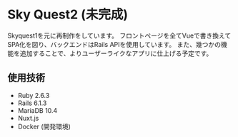 # Sky Quest2 (未完成)
Skyquest1を元に再制作をしています。
フロントページを全てVueで書き換えてSPA化を図り、バックエンドはRails APIを使用しています。
また、幾つかの機能を追加することで、よりユーザーライクなアプリに仕上げる予定です。

## 使用技術
- Ruby 2.6.3
- Rails 6.1.3
- MariaDB 10.4
- Nuxt.js
- Docker (開発環境)
